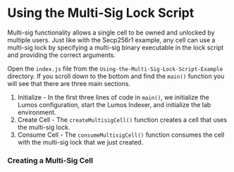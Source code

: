 # Using the Multi-Sig Lock Script

Multi-sig functionality allows a single cell to be owned and unlocked by multiple users. Just like with the Secp256r1 example, any cell can use a multi-sig lock by specifying a multi-sig binary executable in the lock script and providing the correct arguments.

Open the `index.js` file from the `Using-the-Multi-Sig-Lock-Script-Example` directory. If you scroll down to the bottom and find the `main()` function you will see that there are three main sections.

1. Initialize - In the first three lines of code in `main()`, we initialize the Lumos configuration, start the Lumos Indexer, and initialize the lab environment.
2. Create Cell - The `createMultisigCell()` function creates a cell that uses the multi-sig lock.
3. Consume Cell - The `consumeMultisigCell()` function consumes the cell with the multi-sig lock that we just created.

### Creating a Multi-Sig Cell





